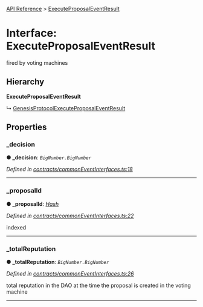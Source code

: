 [API Reference](../README.md) > [ExecuteProposalEventResult](../interfaces/ExecuteProposalEventResult.md)



# Interface: ExecuteProposalEventResult


fired by voting machines

## Hierarchy

**ExecuteProposalEventResult**

↳  [GenesisProtocolExecuteProposalEventResult](GenesisProtocolExecuteProposalEventResult.md)









## Properties
<a id="_decision"></a>

###  _decision

**●  _decision**:  *`BigNumber.BigNumber`* 

*Defined in [contracts/commonEventInterfaces.ts:18](https://github.com/daostack/arc.js/blob/616f6e7/lib/contracts/commonEventInterfaces.ts#L18)*





___

<a id="_proposalId"></a>

###  _proposalId

**●  _proposalId**:  *[Hash](../#Hash)* 

*Defined in [contracts/commonEventInterfaces.ts:22](https://github.com/daostack/arc.js/blob/616f6e7/lib/contracts/commonEventInterfaces.ts#L22)*



indexed




___

<a id="_totalReputation"></a>

###  _totalReputation

**●  _totalReputation**:  *`BigNumber.BigNumber`* 

*Defined in [contracts/commonEventInterfaces.ts:26](https://github.com/daostack/arc.js/blob/616f6e7/lib/contracts/commonEventInterfaces.ts#L26)*



total reputation in the DAO at the time the proposal is created in the voting machine




___


